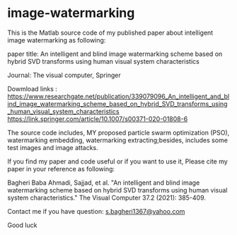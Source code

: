 # image-watermarking
This is the Matlab source code of my published paper about intelligent image watermarking as following:

paper title: An intelligent and blind image watermarking scheme based on hybrid SVD transforms using human visual system characteristics

Journal: The visual computer, Springer 

Dowmload links :
https://www.researchgate.net/publication/339079096_An_intelligent_and_blind_image_watermarking_scheme_based_on_hybrid_SVD_transforms_using_human_visual_system_characteristics
https://link.springer.com/article/10.1007/s00371-020-01808-6


The source code includes, MY proposed particle swarm optimization (PSO), watermarking embedding, watermarking extracting;besides, includes some test images and image attacks.


If you find my paper and code useful or if you want to use it, Please cite my paper in your reference as following:

Bagheri Baba Ahmadi, Sajjad, et al. "An intelligent and blind image watermarking scheme based on hybrid SVD transforms using human visual system characteristics." The Visual Computer 37.2 (2021): 385-409.

Contact me if you have question:
s.bagheri1367@yahoo.com

Good luck
